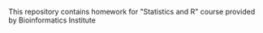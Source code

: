 This repository contains homework for "Statistics and R" course provided by Bioinformatics Institute

